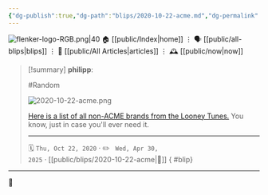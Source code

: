 ```yaml
---
{"dg-publish":true,"dg-path":"blips/2020-10-22-acme.md","dg-permalink":"2020/10/22/acme/","permalink":"/2020/10/22/acme/","title":"philipp @ 2020-10-22"}
---
```



<div class="transclusion internal-embed is-loaded"><div class="markdown-embed">




![flenker-logo-RGB.png|40](/img/user/attachments/flenker-logo-RGB.png)
🏠 [[public/Index\|home]]  ⋮ 🗣️ [[public/all-blips\|blips]] ⋮  📝 [[public/All Articles\|articles]]  ⋮ 🕰️ [[public/now\|now]]


</div></div>


> [!summary] **philipp**:
>
> #Random
>
> ![2020-10-22-acme.png](/img/user/attachments/2020-10-22-acme.png)
>
> [Here is a list of all non-ACME brands from the Looney
> Tunes.](https://scifi.stackexchange.com/questions/204999/does-any-looney-tunes-character-ever-use-any-fictional-brand-name-product-that-i)
> You know, just in case you'll ever need it.
> - - -
>
> 🗓️ <code>Thu, Oct 22, 2020</code>  · ✏️ <code> Wed, Apr 30, 2025</code>  · [[public/blips/2020-10-22-acme\|🔗]]
{ #blip}


- - -

 👾
